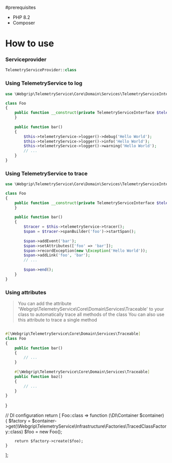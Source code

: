 #prerequisites

- PHP 8.2
- Composer


# How to use

### Serviceprovider
```php
TelemetryServiceProvider::class
```

### Using TelemetryService to log
```php
use \Webgrip\TelemetryService\Core\Domain\Services\TelemetryServiceInterface;

class Foo
{
    public function __construct(private TelemetryServiceInterface $telemetryService) {
    }
    
    public function bar()
    {
        $this->telemetryService->logger()->debug('Hello World');
        $this->telemetryService->logger()->info('Hello World');
        $this->telemetryService->logger()->warning('Hello World');
        // ... 
    }
}
```


### Using TelemetryService to trace
```php
use \Webgrip\TelemetryService\Core\Domain\Services\TelemetryServiceInterface;

class Foo
{
    public function __construct(private TelemetryServiceInterface $telemetryService) {
    }
    
    public function bar()
    {
        $tracer = $this->telemetryService->tracer();
        $span = $tracer->spanBuilder('foo')->startSpan();
        
        $span->addEvent('bar');
        $span->setAttributes(['foo' => 'bar']);
        $span->recordException(new \Exception('Hello World'));
        $span->addLink('foo', 'bar');
        // ... 
        
        $span->end();
    }
}
```


### Using attributes
> You can add the attribute 'Webgrip\TelemetryService\Core\Domain\Services\Traceable' to your class to automatically trace all methods of the class
> You can also use this attribute to trace a single method
```php

#[\Webgrip\TelemetryService\Core\Domain\Services\Traceable]
class Foo
{
    public function bar()
    {
        // ...
    }
    
    #[\Webgrip\TelemetryService\Core\Domain\Services\Traceable]
    public function baz()
    {
        // ...
    }
}
```
}

// DI configuration
return [
    Foo::class => function (\DI\Container $container) {
        $factory = $container->get(\Webgrip\TelemetryService\Infrastructure\Factories\TracedClassFactory::class)
        $foo = new Foo();
        
        return $factory->create($foo);
    }
];
```
